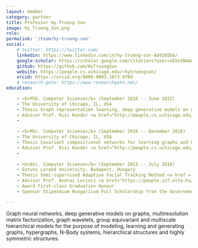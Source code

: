 ```yaml
---
layout: member
category: partner
title: Professor Hy Truong Son
image: Hy_Truong_Son.png
role: 
permalink: '/team/hy-truong-son'
social:
    # twitter: https://twitter.com/
    linkedin: https://www.linkedin.com/in/hy-truong-son-4a9185b6/
    google-scholar: https://scholar.google.com/citations?user=xEXxSN4AAAAJ&hl=en
    github: https://github.com/HyTruongSon
    website: https://people.cs.uchicago.edu/~hytruongson/
    orcid: https://orcid.org/0000-0003-1873-9789
    # research-gate: https://www.researchgate.net/
education:

    - <b>PhD. Computer Science</b> (September 2016 -- June 2022) 
    - The University of Chicago, IL, USA 
    - Thesis Graph representation learning, deep generative models on graphs, group equivariant molecular neural networks and multiresolution machine learning <a href = "PhD-Thesis.pdf"> [PhD-Thesis.pdf]</a>. 
    - Advisor Prof. Risi Kondor <a href="http://people.cs.uchicago.edu/~risi/"> [website]</a> 
    - 
 
    - <b>MSc. Computer Science</b> (September 2016 -- December 2018) 
    - The University of Chicago, IL, USA 
    - Thesis Covariant compositional networks for learning graphs and GraphFlow deep learning framework in C++/CUDA <a href = "MSc-Thesis.pdf"> [MSc-Thesis.pdf]</a> 
    - Advisor Prof. Risi Kondor <a href="http://people.cs.uchicago.edu/~risi/"> [website]</a> 
    - 
    
    - <b>BSc. Computer Science</b> (September 2013 -- July 2016) 
    - Eotvos Lorand University, Budapest, Hungary 
    - Thesis Semi-supervised Adaptive Facial Tracking Method <a href = "BSc-Thesis.pdf">[BSc-Thesis.pdf]</a> 
    - Advisor Prof. Andras Lorincz <a href="https://people.inf.elte.hu/lorincz/"> [website]</a> 
    - Award First-class Graduation Honour 
    - Sponsor Stipendium Hungaricum Full Scholarship from the Government of Hungary 

---
```


Graph neural networks, deep generative models on graphs, multiresolution matrix factorization, graph wavelets, group equivariant and multiscale hierarchical models for the purpose of modeling, learning and generating graphs, hypergraphs, N-Body systems, hierarchical structures and highly symmetric structures.

